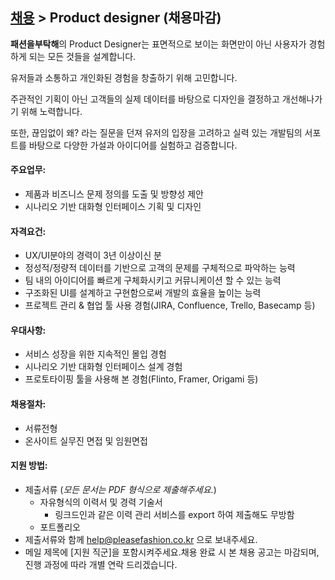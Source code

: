 ## [채용](../README.md) > Product designer (채용마감)

**패션을부탁해**의 Product Designer는 표면적으로 보이는 화면만이 아닌 사용자가 경험하게 되는 모든 것들을 설계합니다.



유저들과 소통하고 개인화된 경험을 창출하기 위해 고민합니다.



주관적인 기획이 아닌 고객들의 실제 데이터를 바탕으로 디자인을 결정하고 개선해나가기 위해 노력합니다. 



또한, 끊임없이 왜? 라는 질문을 던져 유저의 입장을 고려하고 실력 있는 개발팀의 서포트를 바탕으로 다양한 가설과 아이디어를 실험하고 검증합니다.





#### 주요업무:

- 제품과 비즈니스 문제 정의를 도출 및 방향성 제안
- 시나리오 기반 대화형 인터페이스 기획 및 디자인



#### 자격요건:

- UX/UI분야의 경력이 3년 이상이신 분
- 정성적/정량적 데이터를 기반으로 고객의 문제를 구체적으로 파악하는 능력
- 팀 내의 아이디어를 빠르게 구체화시키고 커뮤니케이션 할 수 있는 능력
- 구조화된 UI를 설계하고 구현함으로써 개발의 효율을 높이는 능력
- 프로젝트 관리 & 협업 툴 사용 경험(JIRA, Confluence, Trello, Basecamp 등)



#### 우대사항:

- 서비스 성장을 위한 지속적인 몰입 경험
- 시나리오 기반 대화형 인터페이스 설계 경험
- 프로토타이핑 툴을 사용해 본 경험(Flinto, Framer, Origami 등)



#### 채용절차:

- 서류전형
- 온사이트 실무진 면접 및 임원면접



#### 지원 방법:

- 제출서류 (*모든 문서는 PDF 형식으로 제출해주세요.*)
  - 자유형식의 이력서 및 경력 기술서
    - 링크드인과 같은 이력 관리 서비스를 export 하여 제출해도 무방함
  - 포트폴리오
- 제출서류와 함께 [help@pleasefashion.co.kr](mailto:help@pleasefashion.co.kr) 으로 보내주세요.
- 메일 제목에 [지원 직군]을 포함시켜주세요.채용 완료 시 본 채용 공고는 마감되며, 진행 과정에 따라 개별 연락 드리겠습니다.



